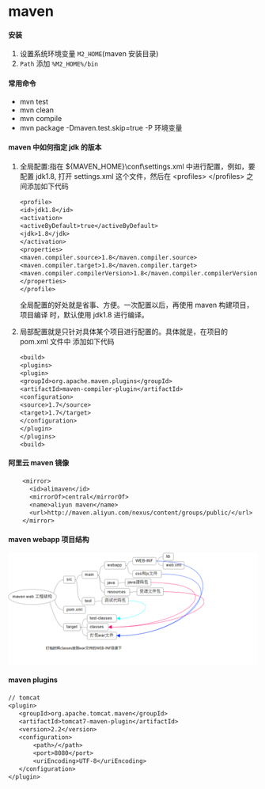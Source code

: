 # maven

#### 安装

1. 设置系统环境变量 `M2_HOME`(maven 安装目录)
2. `Path` 添加 `%M2_HOME%/bin`

#### 常用命令

- mvn test
- mvn clean
- mvn compile
- mvn package -Dmaven.test.skip=true -P 环境变量

#### maven 中如何指定 jdk 的版本

1. 全局配置:指在 \${MAVEN_HOME}\conf\settings.xml 中进行配置，例如，要配置 jdk1.8, 打开 settings.xml 这个文件，然后在 \<profiles> \</profiles> 之间添加如下代码

   ```
   <profile>
   <id>jdk1.8</id>
   <activation>
   <activeByDefault>true</activeByDefault>
   <jdk>1.8</jdk>
   </activation>
   <properties>
   <maven.compiler.source>1.8</maven.compiler.source>
   <maven.compiler.target>1.8</maven.compiler.target>
   <maven.compiler.compilerVersion>1.8</maven.compiler.compilerVersion>
   </properties>
   </profile>
   ```

   全局配置的好处就是省事、方便。一次配置以后，再使用 maven 构建项目，项目编译
   时，默认使用 jdk1.8 进行编译。

2. 局部配置就是只针对具体某个项目进行配置的。具体就是，在项目的 pom.xml 文件中
   添加如下代码

   ```
   <build>
   <plugins>
   <plugin>
   <groupId>org.apache.maven.plugins</groupId>
   <artifactId>maven-compiler-plugin</artifactId>
   <configuration>
   <source>1.7</source>
   <target>1.7</target>
   </configuration>
   </plugin>
   </plugins>
   <build>
   ```

#### 阿里云 maven 镜像

```
    <mirror>
      <id>alimaven</id>
      <mirrorOf>central</mirrorOf>
      <name>aliyun maven</name>
      <url>http://maven.aliyun.com/nexus/content/groups/public/</url>
    </mirror>
```

#### maven webapp 项目结构

![maven webapp 项目结构](images/maven-web.png)

#### maven plugins

```
// tomcat
<plugin>
   <groupId>org.apache.tomcat.maven</groupId>
   <artifactId>tomcat7-maven-plugin</artifactId>
   <version>2.2</version>
   <configuration>
       <path>/</path>
       <port>8080</port>
       <uriEncoding>UTF-8</uriEncoding>
   </configuration>
</plugin>

```
